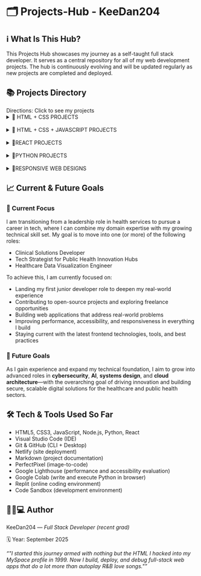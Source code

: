 # 🗂️ Projects-Hub - KeeDan204

<h2>ℹ️ What Is This Hub?</h2>
This Projects Hub showcases my journey as a self-taught full stack developer. It serves as a central repository for all of my web development projects. The hub is continuously evolving and will be updated regularly as new projects are completed and deployed.
<br>

<h2>📚 Projects Directory</h2>
Directions: Click to see my projects
<br>
<details>
  <summary>🎨 HTML + CSS PROJECTS</summary>
  <br>
  <table>
    <thead>
      <tr>
        <th>Project</th>
        <th>Preview</th>
        <th>Links</th>
      </tr>
    </thead>
    <tbody>
      <tr>
        <td><bold>1. FreeCodeCamp Challenges</bold></td>
        <td><img src="https://github.com/keedan204/keedan204/blob/main/Screenshot%202025-08-20%20215730.jpg" width="180" height="120" /></td>
        <td><a href="">🌐</a> | <a href="https://www.freecodecamp.org/learn/full-stack-developer/">💻</a></td>
      </tr>
      <tr>
        <td>» Build A Cat Photo App</td>
        <td><img src="https://github.com/keedan204/Build-A-Cat-Photo-App/blob/main/Screenshot%202025-08-20%20210334.jpg?raw=true" width="180" height="120" /></td>
        <td><a href="https://build-a-cat-photo-app.netlify.app/">🌐</a> | <a href="https://github.com/keedan204/Build-A-Cat-Photo-App/blob/main/index.html">💻</a></td>
      </tr>
      <tr>
        <td>» Build A Cat Blog Page</td>
        <td><img src="https://github.com/keedan204/Build-A-Cat-Blog-Page/blob/main/Screenshot%202025-08-20%20215047.jpg" width="180" height="120" /></td>
        <td><a href="https://build-a-cat-blog-page.netlify.app/">🌐</a> | <a href="https://github.com/keedan204/Build-A-Cat-Blog-Page/blob/main/index.html">💻</a></td>
      </tr>
      <tr>
        <td>» Build A Hotel Feedback Form</td>
       <td><img src="https://github.com/keedan204/Build-A-Hotel-Feeback-Form/blob/main/Screenshot%202025-08-20%20215410.jpg" width="180" height="120" /></td>
        <td><a href="https://build-a-hotel-feedback-form.netlify.app/">🌐</a> | <a href="https://github.com/keedan204/Build-A-Hotel-Feeback-Form/blob/main/index.html">💻</a></td>
      </tr>
      <tr>
        <td>» Design A Cafe Menu</td>
    <td><img src="https://github.com/keedan204/keedan204/blob/main/Screenshot%202025-08-20%20221737.jpg" width="180" height="120" /></td>
        <td><a href="https://design-a-cafe-menu.netlify.app/">🌐</a> | <a href="https://github.com/keedan204/Design-A-Cafe-Menu/blob/main/index.html">💻</a></td>
      </tr>
        <tr>
        <td>» Design a Greeting Card</td>
           <td><img src="https://github.com/keedan204/keedan204/blob/main/Screenshot%202025-08-20%20221807.jpg" width="180" height="120" /></td>
        <td><a href="https://design-a-greeting-card.netlify.app/">🌐</a> | <a href="https://github.com/keedan204/Design-A-Greeting-Card/blob/main/index.html">💻</a></td>
      </tr>
       <tr>
        <td>» Build a Set of Colored Markers</td>
             <td><img src="https://github.com/keedan204/keedan204/blob/main/Screenshot%202025-08-20%20221833.jpg" width="180" height="120" /></td>
        <td><a href="https://build-a-set-of-colored-markers.netlify.app/">🌐</a> | <a href="https://github.com/keedan204/Build-A-Set-of-Colored-Markers/blob/main/index.html">💻</a></td>
      </tr>
       <tr>
        <td>» Design a Registration Form</td>
         <td><img src="https://github.com/keedan204/keedan204/blob/main/Screenshot%202025-08-20%20233824.jpg" width="180" height="120" /></td>
        <td><a href="https://design-a-registration-form.netlify.app/">🌐</a> | <a href="https://github.com/keedan204/Design-a-Registration-Form/blob/main/index.html">💻</a></td>
      </tr>
      <tr>
        <td>» Build a Rothko Painting</td>
         <td><img src="https://github.com/keedan204/keedan204/blob/main/Screenshot%202025-08-20%20235354.jpg" width="180" height="120" /></td>
        <td><a href="https://build-a-rothko-painting.netlify.app/">🌐</a> | <a href="https://github.com/keedan204/Design-A-Rothko-Painting/blob/main/index.html">💻</a></td>
      </tr>
      <tr>
        <td>» CSS Flexbox Photo Gallery</td>
      <td><img src="https://github.com/keedan204/keedan204/blob/main/Screenshot%202025-08-20%20235733.jpg" width="180" height="120" /></td>
        <td><a href="https://www.freecodecamp.org/learn/full-stack-developer/#workshop-flexbox-photo-gallery">🌐</a> | <a href="">💻</a></td>
      </tr>
      <tr>
        <td>» Build a Nutritional Label</td>
        <td><img src="https://github.com/keedan204/keedan204/blob/main/Screenshot%202025-08-21%20000325.jpg" width="180" height="120" /></td>
        <td><a href="https://www.freecodecamp.org/learn/full-stack-developer/#workshop-nutritional-label">🌐</a> | <a href="">💻</a></td>
      </tr>
           <tr>
        <td>» Build a Quiz Webpage</td>
              <td><img src="https://github.com/keedan204/keedan204/blob/main/Screenshot%202025-08-21%20000651.jpg" width="180" height="120" /></td>
        <td><a href="https://www.freecodecamp.org/learn/full-stack-developer/#workshop-accessibility-quiz">🌐</a> | <a href="">💻</a></td>
      </tr>
           <tr>
        <td>» Build a Cat Painting</td>
      <td><img src="https://github.com/keedan204/keedan204/blob/main/Screenshot%202025-08-21%20001010.jpg" width="180" height="120" /></td>
        <td><a href="https://www.freecodecamp.org/learn/full-stack-developer/#workshop-cat-painting">🌐</a> | <a href="">💻</a></td>
      </tr>
           <tr>
        <td>» Build a Balance Sheet</td>
              <td><img src="https://github.com/keedan204/keedan204/blob/main/Screenshot%202025-08-21%20001247.jpg" width="180" height="120" /></td>
        <td><a href="https://www.freecodecamp.org/learn/full-stack-developer/#workshop-balance-sheet">🌐</a> | <a href="">💻</a></td>
      </tr>
              <tr>
        <td>» Design a Piano</td>
              <td><img src="https://github.com/keedan204/keedan204/blob/main/Screenshot%202025-08-21%20001545.jpg" width="180" height="120" /></td>
        <td><a href="https://www.freecodecamp.org/learn/full-stack-developer/#workshop-piano">🌐</a> | <a href="">💻</a></td>
      </tr>
           <tr>
        <td><bold>2. SheCodes HTML Projects</bold></td>
             <td><img src="https://github.com/keedan204/keedan204/blob/main/Screenshot%202025-08-20%20220940.jpg" width="180" height="120" /></td>
        <td><a href="https://www.shecodes.io/">🌐</a> | <a href="https://www.shecodes.io/">💻</a></td>
      </tr>
      <tr>
        <td>» SheCodes Basics</td>
          <td><img src="https://github.com/keedan204/keedan204/blob/main/Screenshot%202025-08-20%20220426.jpg" width="180" height="120" /></td>
        <td><a href="https://s3.amazonaws.com/shecodesio-production/challenge_submissions/files/002/550/018/original/Project_Ice_Cream.html?1739397008">🌐</a> | <a href="">💻</a></td>
      </tr>
      <tr>
        <td>» SheCodes Basics Add-On</td>
       <td><img src="https://github.com/keedan204/keedan204/blob/main/Screenshot%202025-08-20%20221431.jpg" width="180" height="120" /></td>
        <td><a href="https://s3.amazonaws.com/shecodesio-production/challenge_submissions/files/002/556/312/original/BasicAddOn_-_Final_Project.html?1739914330">🌐</a> | <a href="">💻</a>
        </td>
      </tr>
    </tbody>
  </table>
</details>
<br>
<details>
  <summary>🚀 HTML + CSS + JAVASCRIPT PROJECTS</summary>
<br>
  <table>
    <thead>
      <tr>
        <th>Project</th>
        <th>Preview</th>
        <th>Links</th>
      </tr>
    </thead>
    <tbody>
      <tr>
        <td><bold>1. SheCodes Projects</bold></td>
        <td><img src="https://github.com/keedan204/keedan204/blob/main/Screenshot%202025-08-20%20220940.jpg" width="180" height="120" /></td>
        <td><a href="https://www.shecodes.io/">🌐</a> | <a href="https://www.shecodes.io/">💻</a></td>
      </tr>
      <tr>
        <td>» SheCodes Plus -  Weather project with Vanilla JS</td>
        <td><img src="https://github.com/keedan204/keedan204/blob/main/Screenshot%202025-08-21%20002144.jpg" width="180" height="120" /></td>
        <td><a href="https://shecode-weather-forecast-project.netlify.app/">🌐</a> | <a href="https://github.com/keedan204/Weather-Forecast-Project">💻</a></td>
      </tr>
      <tr>
        <td>» SheCodes Plus AI Love Poem Generator</td>
        <td><img src="https://github.com/keedan204/keedan204/blob/main/Screenshot%202025-08-21%20002704.jpg" width="180" height="120" /></td>
        <td><a href="https://love-poems-204.netlify.app/">🌐</a> | <a href="https://github.com/keedan204/love-poem-generator">💻</a></td>
      </tr>
    <tr>
        <td>» SheCodes Plus Add-On - World Clock Project</td>
        <td><img src="https://github.com/keedan204/keedan204/blob/main/Screenshot%202025-08-21%20003138.jpg" width="180" height="120" /></td>
        <td><a href="https://world-clock-project204.netlify.app/">🌐</a> | <a href="https://github.com/keedan204/World-Clock">💻</a></td>
      </tr>
    </tbody>
  </table>
</details>
<br>
<details>
  <summary>🧬REACT PROJECTS</summary>
  <br>
  <table>
    <thead>
      <tr>
        <th>Project</th>
        <th>Preview</th>
        <th>Links</th>
      </tr>
    </thead>
    <tbody>
      <tr>
        <td><bold>1. SheCodes Projects</bold></td>
        <td><img src="https://github.com/keedan204/keedan204/blob/main/Screenshot%202025-08-20%20220940.jpg" width="180" height="120" /></td>
        <td><a href="https://www.shecodes.io/">🌐</a> | <a href="https://www.shecodes.io/">💻</a></td>
      </tr>
              <td>» SheCodes React</td>
        <td><img src="https://github.com/keedan204/keedan204/blob/main/Screenshot%202025-08-21%20003809.jpg" width="180" height="120" /></td>
        <td><a href="https://www.weather.shecodes.io/">🌐</a> | <a href="">💻</a></td>
      </tr>
            <td>» SheCodes React Add-On</td>
        <td><img src="" width="180" height="120" /></td>
        <td><a href="">🌐</a> | <a href="">💻</a></td>
      </tr>
        </tbody>
  </table>
</details>
<br>
<details>
  <summary>🐍PYTHON PROJECTS</summary>
  <br>
    <table>
    <thead>
      <tr>
        <th>Project</th>
        <th>Preview</th>
        <th>Links</th>
      </tr>
    </thead>
    <tbody>
      <tr>
        <td><bold>1. SheCodes Projects</bold></td>
        <td><img src="https://github.com/keedan204/keedan204/blob/main/Screenshot%202025-08-20%20220940.jpg" width="180" height="120" /></td>
        <td><a href="https://www.shecodes.io/">🌐</a> | <a href="https://www.shecodes.io/">💻</a></td>
      </tr>
      <tr>
              <td>» SheCodes Python Basics</td>
        <td><img src="https://github.com/keedan204/keedan204/blob/main/Screenshot%202025-08-21%20004907.jpg" width="180" height="120" /></td>
        <td><a href="https://www.weather.shecodes.io/">🌐</a> | <a href="https://replit.com/@KMD204/Python-Basics-Final-Project?v=1#main.py">💻</a></td>
      </tr>
      <tr>      
      <td>» SheCodes Python AI</td>
        <td><img src="https://github.com/keedan204/keedan204/blob/main/Screenshot%202025-08-21%20005030.jpg" width="180" height="120" /></td>
        <td><a href="https://www.weather.shecodes.io/">🌐</a> | <a href="https://colab.research.google.com/drive/1mA3D1Ih7ItFnRBZAJJG64FdPwpVOwQuq?usp=sharing">💻</a></td>
    </tr>
     <tr>
      <td>» SheCodes Python Advanced</td>
        <td><img src="https://github.com/keedan204/keedan204/blob/main/Screenshot%202025-08-21%20005241.jpg" width="180" height="120" /></td>
        <td><a href="https://www.weather.shecodes.io/">🌐</a> | <a href="https://replit.com/@KMD204/Week5AdvancedPython">💻</a></td>
      </tr>
        </tbody>
  </table>
</details>
<br>
<details>
  <summary>🦘RESPONSIVE WEB DESIGNS</summary>
  <br>
    <table>
    <thead>
      <tr>
        <th>Project</th>
        <th>Preview</th>
        <th>Links</th>
      </tr>
    </thead>
    <tbody>
      <tr>
        <td><bold>1. SheCodes Projects</bold></td>
        <td><img src="https://github.com/keedan204/keedan204/blob/main/Screenshot%202025-08-20%20220940.jpg" width="180" height="120" /></td>
        <td><a href="https://www.shecodes.io/">🌐</a> | <a href="https://www.shecodes.io/">💻</a></td>
      </tr>
              <td>» SheCodes Responsive</td>
        <td><img src="" width="180" height="120" /></td>
        <td><a href="https://www.weather.shecodes.io/">🌐</a> | <a href="">💻</a></td>
      </tr>
            <td>» SheCodes Responsive Add-On</td>
        <td><img src="" width="180" height="120" /></td>
        <td><a href="https://www.weather.shecodes.io/">🌐</a> | <a href="">💻</a></td>
      </tr>
        </tbody>
  </table>
</details>

<h2>📈 Current & Future Goals</h2>
<h3>🔹 Current Focus</h3>

<p>I am transitioning from a leadership role in health services to pursue a career in tech, where I can combine my domain expertise with my growing technical skill set. My goal is to move into one (or more) of the following roles:</p>

<ul>
  <li>Clinical Solutions Developer</li>
  <li>Tech Strategist for Public Health Innovation Hubs</li>
  <li>Healthcare Data Visualization Engineer</li>
</ul>

<p>To achieve this, I am currently focused on:</p>

<ul>
  <li>Landing my first junior developer role to deepen my real-world experience</li>
  <li>Contributing to open-source projects and exploring freelance opportunities</li>
  <li>Building web applications that address real-world problems</li>
  <li>Improving performance, accessibility, and responsiveness in everything I build</li>
  <li>Staying current with the latest frontend technologies, tools, and best practices</li>
</ul>

<h3>🔹 Future Goals</h3>

<p>As I gain experience and expand my technical foundation, I aim to grow into advanced roles in <strong>cybersecurity</strong>, <strong>AI</strong>, <strong>systems design</strong>, and <strong>cloud architecture</strong>—with the overarching goal of driving innovation and building secure, scalable digital solutions for the healthcare and public health sectors.</p>

<h2>🛠️ Tech & Tools Used So Far</h2>
<ul>
<li>HTML5, CSS3, JavaScript, Node.js, Python, React</li>
<li>Visual Studio Code (IDE)</li>
<li>Git & GitHub (CLI + Desktop)</li>
<li>Netlify (site deployment)</li>
<li>Markdown (project documentation)</li>
<li>PerfectPixel (image-to-code)</li>
<li>Google Lighthouse (performance and accessibility evaluation)</li>
<li>Google Colab (write and execute Python in browser)</li>
<li>Replit (online coding environment)</li>
<li>Code Sandbox (development environment)</li>
</ul>

<h2>👩🏾💻 Author</h2>
<p>KeeDan204 — <i>Full Stack Developer (recent grad)</i></p>
<p>🗓️ Year: September 2025</p>
<p><em>“"I started this journey armed with nothing but the HTML I hacked into my MySpace profile in 1999. Now I build, deploy, and debug full-stack web apps that do a lot more than autoplay R&B love songs."”</em></p>
